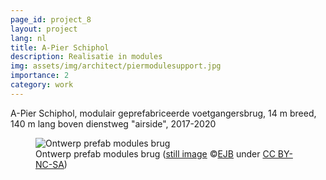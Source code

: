 ```yaml
---
page_id: project_8
layout: project
lang: nl
title: A-Pier Schiphol
description: Realisatie in modules
img: assets/img/architect/piermodulesupport.jpg
importance: 2
category: work
---
```


A-Pier Schiphol, modulair geprefabriceerde voetgangersbrug, 14 m breed, 140 m lang boven dienstweg "airside", 2017-2020

<figure><img src='{{ "/assets/img/architect/piermodulesupport.jpg" | relative_url }}' alt='Ontwerp prefab modules brug' class='w3-image' >
<figcaption class="kleiner">Ontwerp prefab modules brug (<a prefix="dct: https://purl.org/dc/terms/" href="https://purl.org/dc/dcmitype/Image" property="dct:title" rel="dct:type">still image</a> &copy;<a prefix="cc: https://creativecommons.org/ns#" href="https://www.ebroerse.nl" property="cc:attributionName" rel="cc:attributionURL">EJB</a> under <a rel="license" href="http://creativecommons.org/licenses/by-nc-sa/4.0/">CC BY-NC-SA</a>)</figcaption></figure>
